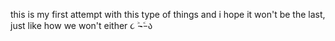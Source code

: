 this is my first attempt with this type of things and i hope it won't be the last, just like how we won't either ૮ ˃̵֊˂̵ ა
